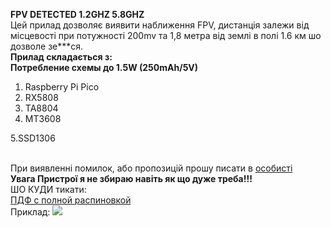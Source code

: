 <B>FPV DETECTED 1.2GHZ 5.8GHZ</B></br>
Цей прилад дозволяє виявити наближення FPV, дистанція залежи від місцевості при потужності 200mv та 1,8 метра від землі в полі 1.6 км шо дозволе зе***ся. <br>
<strong>Прилад складається з:</strong> <br>
<strong>Потребление схемы до 1.5W (250mAh/5V)</strong>
<br>
1.	Raspberry Pi Pico
2.	RX5808
3.	TA8804
4.	MT3608

 5.SSD1306

<br>
При виявленні помилок, або пропозицій прошу писати в <a href="https://t.me/ed_ryb1">особисті</a><br>
<strong color="red">Увага Пристрої я не збираю навіть як що дуже треба!!!</strong> <br>
ШО КУДИ тикати:<br>
<a href="https://github.com/edwardrybka/FPV_DETECTED_1.2_5.8GHZ/blob/main/FPV_DETECTED.pdf">ПДФ с полной распиновкой</a><br>
Приклад:
<img src="https://github.com/edwardrybka/FPV_DETECTED_1.2_5.8GHZ/blob/main/photo_1.jpg?raw=true">
